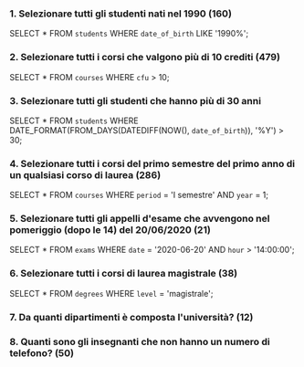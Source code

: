 ### 1. Selezionare tutti gli studenti nati nel 1990 (160)
SELECT * FROM `students` WHERE `date_of_birth` LIKE '1990%';


### 2. Selezionare tutti i corsi che valgono più di 10 crediti (479)
SELECT * FROM `courses` WHERE `cfu` > 10;


### 3. Selezionare tutti gli studenti che hanno più di 30 anni  
SELECT * FROM `students` WHERE DATE_FORMAT(FROM_DAYS(DATEDIFF(NOW(), `date_of_birth`)), '%Y') > 30;


### 4. Selezionare tutti i corsi del primo semestre del primo anno di un qualsiasi corso di laurea (286)  
SELECT * FROM `courses` WHERE `period` = 'I semestre' AND `year` = 1;



### 5. Selezionare tutti gli appelli d'esame che avvengono nel pomeriggio (dopo le 14) del 20/06/2020 (21)  
SELECT * FROM `exams` WHERE `date` = '2020-06-20' AND `hour` > '14:00:00';


### 6. Selezionare tutti i corsi di laurea magistrale (38)  
SELECT * FROM `degrees` WHERE `level` = 'magistrale';



### 7. Da quanti dipartimenti è composta l'università? (12)  



### 8. Quanti sono gli insegnanti che non hanno un numero di telefono? (50)  